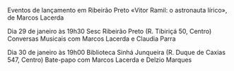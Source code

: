 Eventos de lançamento em Ribeirão Preto
«Vitor Ramil: o astronauta lírico», de Marcos Lacerda  

Dia 29 de janeiro às 19h30 
Sesc Ribeirão Preto (R. Tibiriçá 50, Centro)
Conversas Musicais com Marcos Lacerda e Claudia Parra


Dia 30 de janeiro às 19h00 
Biblioteca Sinhá Junqueira (R. Duque de Caxias 547, Centro)
Bate-papo com Marcos Lacerda e Delzio Marques

